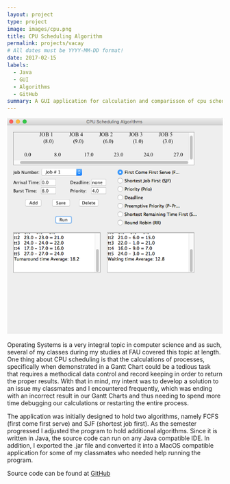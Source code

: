```yaml
---
layout: project
type: project
image: images/cpu.png
title: CPU Scheduling Algorithm
permalink: projects/vacay
# All dates must be YYYY-MM-DD format!
date: 2017-02-15
labels:
  - Java
  - GUI
  - Algorithms
  - GitHub
summary: A GUI application for calculation and comparisson of cpu scheduling algorithms using Gannt Charts.
---
```

<div class="ui large rounded images">
<img class="ui image" src="../images/cpu2.png">
</div>

  Operating Systems is a very integral topic in computer science and as such, several of my classes during my studies at FAU covered this topic at length. One thing about CPU scheduling is that the calculations of processes, specifically when demonstrated in a Gantt Chart could be a tedious task that requires a methodical data control and record keeping in order to return the proper results. With that in mind, my intent was to develop a solution to an issue my classmates and I encountered frequently, which was ending with an incorrect result in our Gantt Charts and thus needing to spend more time debugging our calculations or restarting the entire process. 

  The application was initially designed to hold two algorithms, namely FCFS (first come first serve) and SJF (shortest job first). As the semester progressed I adjusted the program to hold additional algorithms. Since it is written in Java, the source code can run on any Java compatible IDE. In addition, I exported the .jar file and converted it into a MacOS compatible application for some of my classmates who needed help running the program.

Source code can be found at [GitHub](https://github.com/ThiagoM728/cpu_schd)

